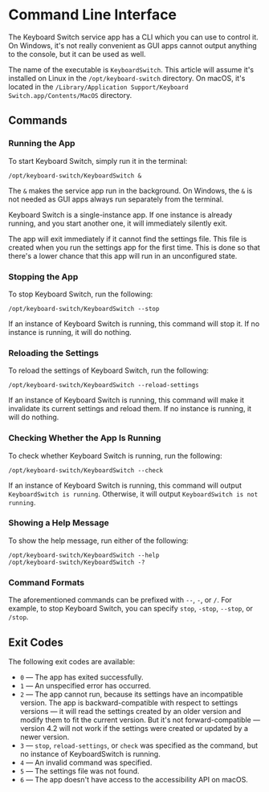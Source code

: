 # Command Line Interface

The Keyboard Switch service app has a CLI which you can use to control it. On Windows, it's not really convenient as GUI apps cannot output anything to the console, but it can be used as well.

The name of the executable is `KeyboardSwitch`. This article will assume it's installed on Linux in the `/opt/keyboard-switch` directory. On macOS, it's located in the `/Library/Application Support/Keyboard Switch.app/Contents/MacOS` directory.

## Commands

### Running the App

To start Keyboard Switch, simply run it in the terminal:

```
/opt/keyboard-switch/KeyboardSwitch &
```

The `&` makes the service app run in the background. On Windows, the `&` is not needed as GUI apps always run separately from the terminal.

Keyboard Switch is a single-instance app. If one instance is already running, and you start another one, it will immediately silently exit.

The app will exit immediately if it cannot find the settings file. This file is created when you run the settings app for the first time. This is done so that there's a lower chance that this app will run in an unconfigured state.

### Stopping the App

To stop Keyboard Switch, run the following:

```
/opt/keyboard-switch/KeyboardSwitch --stop
```

If an instance of Keyboard Switch is running, this command will stop it. If no instance is running, it will do nothing.

### Reloading the Settings

To reload the settings of Keyboard Switch, run the following:

```
/opt/keyboard-switch/KeyboardSwitch --reload-settings
```

If an instance of Keyboard Switch is running, this command will make it invalidate its current settings and reload them. If no instance is running, it will do nothing.

### Checking Whether the App Is Running

To check whether Keyboard Switch is running, run the following:

```
/opt/keyboard-switch/KeyboardSwitch --check
```

If an instance of Keyboard Switch is running, this command will output `KeyboardSwitch is running`. Otherwise, it will output `KeyboardSwitch is not running`.

### Showing a Help Message

To show the help message, run either of the following:

```
/opt/keyboard-switch/KeyboardSwitch --help
/opt/keyboard-switch/KeyboardSwitch -?
```

### Command Formats

The aforementioned commands can be prefixed with `--`, `-`, or `/`. For example, to stop Keyboard Switch, you can specify `stop`, `-stop`, `--stop`, or `/stop`.

## Exit Codes

The following exit codes are available:

* `0` — The app has exited successfully.
* `1` — An unspecified error has occurred.
* `2` — The app cannot run, because its settings have an incompatible version. The app is backward-compatible with respect to settings versions — it will read the settings created by an older version and modify them to fit the current version. But it's not forward-compatible — version 4.2 will not work if the settings were created or updated by a newer version.
* `3` — `stop`, `reload-settings`, or `check` was specified as the command, but no instance of KeyboardSwitch is running.
* `4` — An invalid command was specified.
* `5` — The settings file was not found.
* `6` — The app doesn't have access to the accessibility API on macOS.
